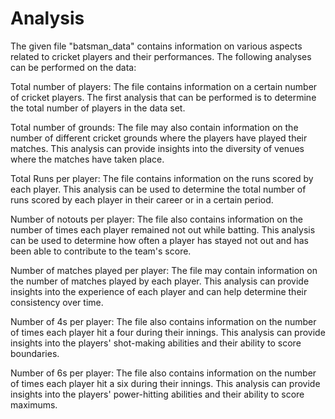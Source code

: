 # Analysis
The given file "batsman_data" contains information on various aspects related to cricket players and their performances. The following analyses can be performed on the data:

Total number of players: The file contains information on a certain number of cricket players. The first analysis that can be performed is to determine the total number of players in the data set.

Total number of grounds: The file may also contain information on the number of different cricket grounds where the players have played their matches. This analysis can provide insights into the diversity of venues where the matches have taken place.

Total Runs per player: The file contains information on the runs scored by each player. This analysis can be used to determine the total number of runs scored by each player in their career or in a certain period.

Number of notouts per player: The file also contains information on the number of times each player remained not out while batting. This analysis can be used to determine how often a player has stayed not out and has been able to contribute to the team's score.

Number of matches played per player: The file may contain information on the number of matches played by each player. This analysis can provide insights into the experience of each player and can help determine their consistency over time.

Number of 4s per player: The file also contains information on the number of times each player hit a four during their innings. This analysis can provide insights into the players' shot-making abilities and their ability to score boundaries.

Number of 6s per player: The file also contains information on the number of times each player hit a six during their innings. This analysis can provide insights into the players' power-hitting abilities and their ability to score maximums.



